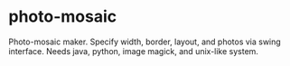 photo-mosaic
============

Photo-mosaic maker. Specify width, border, layout, and photos via swing interface. 
Needs java, python, image magick, and unix-like system.